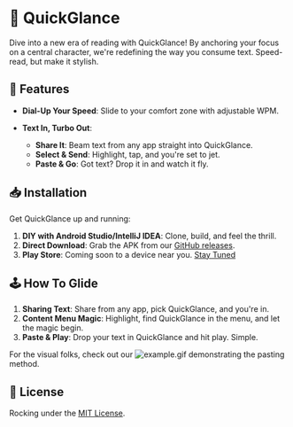 # 🚀 QuickGlance

Dive into a new era of reading with QuickGlance! By anchoring your focus on a central character, we're redefining the way you consume text. Speed-read, but make it stylish.

## 🌟 Features

- **Dial-Up Your Speed**: Slide to your comfort zone with adjustable WPM.
    
- **Text In, Turbo Out**:
    
    - **Share It**: Beam text from any app straight into QuickGlance.
    - **Select & Send**: Highlight, tap, and you're set to jet.
    - **Paste & Go**: Got text? Drop it in and watch it fly.

## 📥 Installation

Get QuickGlance up and running:

1. **DIY with Android Studio/IntelliJ IDEA**: Clone, build, and feel the thrill.
2. **Direct Download**: Grab the APK from our [GitHub releases](https://github.com/Sett17/QuickGlance/releases).
3. **Play Store**: Coming soon to a device near you. [Stay Tuned]()

## 🕹️ How To Glide

1. **Sharing Text**: Share from any app, pick QuickGlance, and you're in.
2. **Content Menu Magic**: Highlight, find QuickGlance in the menu, and let the magic begin.
3. **Paste & Play**: Drop your text in QuickGlance and hit play. Simple.

For the visual folks, check out our ![example.gif](example.gif) demonstrating the pasting method.

## 📜 License

Rocking under the [MIT License](https://github.com/Sett17/QuickGlance/blob/main/LICENSE).
